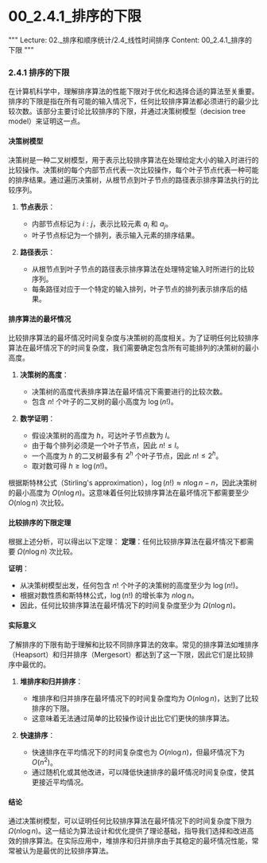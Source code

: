 # 00_2.4.1_排序的下限

"""
Lecture: 02._排序和顺序统计/2.4_线性时间排序
Content: 00_2.4.1_排序的下限
"""

### 2.4.1 排序的下限

在计算机科学中，理解排序算法的性能下限对于优化和选择合适的算法至关重要。排序的下限是指在所有可能的输入情况下，任何比较排序算法都必须进行的最少比较次数。该部分主要讨论比较排序的下限，并通过决策树模型（decision tree model）来证明这一点。

#### 决策树模型

决策树是一种二叉树模型，用于表示比较排序算法在处理给定大小的输入时进行的比较操作。决策树的每个内部节点代表一次比较操作，每个叶子节点代表一种可能的排序结果。通过遍历决策树，从根节点到叶子节点的路径表示排序算法执行的比较序列。

1. **节点表示**：
   - 内部节点标记为 $i : j$，表示比较元素 $a_i$ 和 $a_j$。
   - 叶子节点标记为一个排列，表示输入元素的排序结果。

2. **路径表示**：
   - 从根节点到叶子节点的路径表示排序算法在处理特定输入时所进行的比较序列。
   - 每条路径对应于一个特定的输入排列，叶子节点的排列表示排序后的结果。

#### 排序算法的最坏情况

比较排序算法的最坏情况时间复杂度与决策树的高度相关。为了证明任何比较排序算法在最坏情况下的时间复杂度，我们需要确定包含所有可能排列的决策树的最小高度。

1. **决策树的高度**：
   - 决策树的高度代表排序算法在最坏情况下需要进行的比较次数。
   - 包含 $n!$ 个叶子的二叉树的最小高度为 $\log(n!)$。

2. **数学证明**：
   - 假设决策树的高度为 $h$，可达叶子节点数为 $l$。
   - 由于每个排列必须是一个叶子节点，因此 $n! \leq l$。
   - 一个高度为 $h$ 的二叉树最多有 $2^h$ 个叶子节点，因此 $n! \leq 2^h$。
   - 取对数可得 $h \geq \log(n!)$。

根据斯特林公式（Stirling's approximation），$\log(n!) \approx n \log n - n$，因此决策树的最小高度为 $O(n \log n)$。这意味着任何比较排序算法在最坏情况下都需要至少 $O(n \log n)$ 次比较。

#### 比较排序的下限定理

根据上述分析，可以得出以下定理：
**定理**：任何比较排序算法在最坏情况下都需要 $\Omega(n \log n)$ 次比较。

**证明**：
- 从决策树模型出发，任何包含 $n!$ 个叶子的决策树的高度至少为 $\log(n!)$。
- 根据对数性质和斯特林公式，$\log(n!)$ 的增长率为 $n \log n$。
- 因此，任何比较排序算法在最坏情况下的时间复杂度至少为 $\Omega(n \log n)$。

#### 实际意义

了解排序的下限有助于理解和比较不同排序算法的效率。常见的排序算法如堆排序（Heapsort）和归并排序（Mergesort）都达到了这一下限，因此它们是比较排序中最优的。

1. **堆排序和归并排序**：
   - 堆排序和归并排序在最坏情况下的时间复杂度均为 $O(n \log n)$，达到了比较排序的下限。
   - 这意味着无法通过简单的比较操作设计出比它们更快的排序算法。

2. **快速排序**：
   - 快速排序在平均情况下的时间复杂度也为 $O(n \log n)$，但最坏情况下为 $O(n^2)$。
   - 通过随机化或其他改进，可以降低快速排序的最坏情况时间复杂度，使其更接近平均情况。

#### 结论

通过决策树模型，可以证明任何比较排序算法在最坏情况下的时间复杂度下限为 $\Omega(n \log n)$。这一结论为算法设计和优化提供了理论基础，指导我们选择和改进高效的排序算法。在实际应用中，堆排序和归并排序由于其稳定的最坏情况性能，常常被认为是最优的比较排序算法。